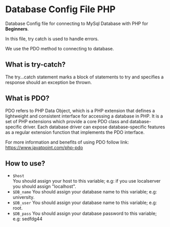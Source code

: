 # Database Config File PHP

Database Config file for connecting to MySql Database with PHP for <strong>Beginners</strong>.

In this file, try catch is used to handle errors.

We use the PDO method to connecting to database.

## What is try-catch?

The try...catch statement marks a block of statements to try and specifies a response should an exception be thrown.

## What is PDO?
PDO refers to PHP Data Object, which is a PHP extension that defines a lightweight and consistent interface for accessing a database in PHP. It is a set of PHP extensions which provide a core PDO class and database-specific driver. Each database driver can expose database-specific features as a regular extension function that implements the PDO interface.

For more information and benefits of using PDO follow link: 
https://www.javatpoint.com/php-pdo

## How to use?

- <code>$host</code>        
 You should assign your host to this variable; e.g: if you use localserver you should assign "localhost".
- <code>$DB_name</code> 
 You should assign your database name to this variable; e.g: university.
- <code>$DB_user</code>
 You should assign your database name to this variable; e.g: root.
- <code>$DB_pass</code> 
 You should assign your database password to this variable; e.g: sedfdg44
